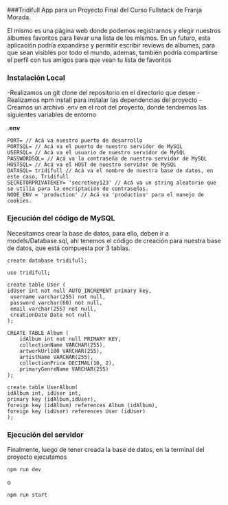 ###Tridifull 
App para un Proyecto Final del Curso Fullstack de Franja Morada.

El mismo es una página web donde podemos registrarnos y elegir nuestros álbumes favoritos para llevar una lista de los mismos.
En un futuro, esta aplicación podría expandirse y permitir escribir reviews de albumes, para que sean visibles por todo el mundo, ademas, también podría compartirse el perfil con tus amigos para que vean tu lista de favoritos

### Instalación Local
-Realizamos un git clone del repositorio en el directorio que desee
-Realizamos npm install para instalar las dependencias del proyecto
-Creamos un archivo .env en el root del proyecto, donde tendremos las siguientes variables de entorno

**.env**
```
PORT= // Acá va nuestro puerto de desarrollo
PORTSQL= // Acá va el puerto de nuestro servidor de MySQL
USERSQL= // Acá va el usuario de nuestro servidor de MySQL
PASSWORDSQL= // Acá va la contraseña de nuestro servidor de MySQL
HOSTSQL= // Acá va el HOST de nuestro servidor de MySQL
DATASQL= tridifull // Acá va el nombre de nuestra base de datos, en este caso, Tridifull
SECRETORPRIVATEKEY= 'secretkey123' // Acá va un string aleatorio que se utilia para la encriptación de contraseñas.  
NODE_ENV = 'production' // Acá va 'production' para el manejo de cookies.
```

### Ejecución del código de MySQL
Necesitamos crear la base de datos, para ello, deben ir a models/Database.sql, ahí tenemos el código de creación para nuestra base de datos, que está compuesta por 3 tablas.

```
create database tridifull;

use tridifull;

create table User (
idUser int not null AUTO_INCREMENT primary key,
 username varchar(255) not null,
 password varchar(60) not null,
 email varchar(255) not null,
 creationDate Date not null
);

CREATE TABLE Album (
    idAlbum int not null PRIMARY KEY,
    collectionName VARCHAR(255),
    artworkUrl100 VARCHAR(255),
    artistName VARCHAR(255),
    collectionPrice DECIMAL(10, 2),
    primaryGenreName VARCHAR(255)
);

create table UserAlbum(
idAlbum int, idUser int,
primary key (idAlbum,idUser),
foreign key (idAlbum) references Album (idAlbum),
foreign key (idUser) references User (idUser)
);
```

### Ejecución del servidor
Finalmente, luego de tener creada la base de datos, en la terminal del proyecto ejecutamos
```
npm run dev
```
o 
```
npm run start
```




